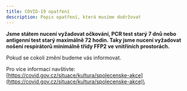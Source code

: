 ```yaml
---
title: COVID-19 opatření
description: Popis opatření, která musíme dodržovat
---
```


**Jsme státem nucení vyžadovat očkování, PCR test starý 7 dnů nebo antigenní test starý maximálně 72 hodin. Taky jsme nucení vyžadovat nošení respirátorů minimálně třídy FFP2 ve vnitříních prostorách.**&#x20;

Pokud se cokoli změní budeme vás informovat.

Pro více informací navštivte: [https://covid.gov.cz/situace/kultura/spolecenske-akce](https://covid.gov.cz/situace/kultura/spolecenske-akce)\
